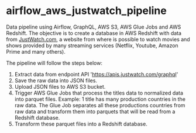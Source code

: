 # airflow_aws_justwatch_pipeline
Data pipeline using Airflow, GraphQL, AWS S3, AWS Glue Jobs and AWS Redshift.
The objective is to create a database in AWS Redshift with data from [JustWatch.com](https://www.justwatch.com/), a website from where is possible to watch movies and shows provided by many streaming services (Netflix, Youtube, Amazon Prime and many others).

The pipeline will follow the steps below:
1. Extract data from endpoint API 'https://apis.justwatch.com/graphql'
2. Save the raw data into JSON files.
3. Upload JSON files to AWS S3 bucket.
4. Trigger AWS Glue Jobs that process the titles data to normalized data into parquet files.
    Example: 1 title has many production countries in the raw data. 
            The Glue Job separates all these productions countries from raw data 
            and transform them into parquets that will be read from a Redshift database.
5. Transform these parquet files into a Redshift database.
   

